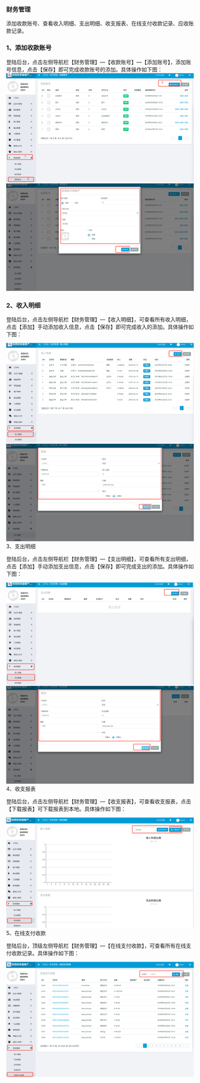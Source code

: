 ### 财务管理

添加收款账号、查看收入明细、支出明细、收支报表、在线支付收款记录、应收账款记录。

### 1、添加收款账号

登陆后台，点击左侧导航栏【财务管理】—【收款账号】—【添加账号】，添加账号信息，点击【保存】即可完成收款账号的添加。具体操作如下图：![](/assets/WeChatcf8cfe4193c111c1dd992b9c32cec665.png)![](/assets/WeChatebb9c5d5e032b9c073072a990d061099.png)

### 2、收入明细

登陆后台，点击左侧导航栏【财务管理】—【收入明细】，可查看所有收入明细，点击【添加】手动添加收入信息，点击【保存】即可完成收入的添加。具体操作如下图：

![](/assets/WeChat5bbacab8f10847b81489abbee2ba95fc.png)![](/assets/WeChat76b73a2281d8adbadec1fa9fc34a8f4b.png)3、支出明细

登陆后台，点击左侧导航栏【财务管理】—【支出明细】，可查看所有支出明细，点击【添加】手动添加支出信息，点击【保存】即可完成支出的添加。具体操作如下图：

![](/assets/WeChatdedc5f72c3bdd99956138b77652fc144.png)![](/assets/WeChateb927aae26bde4b7223bc3544e9f7d7b.png)4、收支报表

登陆后台，点击左侧导航栏【财务管理】—【收支报表】，可查看收支报表，点击【下载报表】可下载报表到本地。具体操作如下图：

![](/assets/WeChat3f660d6f5b15a663ab43d13210a429c1.png)5、在线支付收款

登陆后台，顶级左侧导航栏【财务管理】—【在线支付收款】，可查看所有在线支付收款记录。具体操作如下图：

![](/assets/WeChate8e290e81a0b79556230c877a98c9d29.png)

